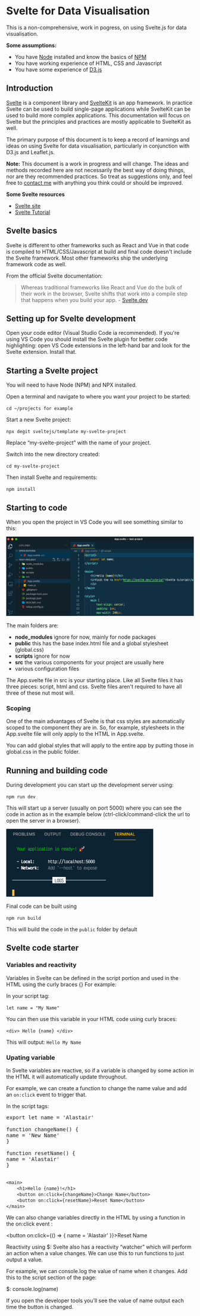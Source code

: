 # Svelte for Data Visualisation

This is a non-comprehensive, work in pogress, on using Svelte.js for data visualisation.

**Some assumptions:**

- You have [Node](https://nodejs.org/en/) installed and know the basics of [NPM](https://nodesource.com/blog/an-absolute-beginners-guide-to-using-npm/)
- You have working experience of HTML, CSS and Javascript
- You have some experience of [D3.js](https://d3js.org/)

## Introduction

[Svelte](https://svelte.dev/) is a component library and [SvelteKit](https://kit.svelte.dev/) is an app framework. In practice Svelte can be used to build single-page applications while SvelteKit can be used to build more complex applications. This documentation will focus on Svelte but the principles and practices are mostly applicable to SvelteKit as well.

The primary purpose of this document is to keep a record of learnings and ideas on using Svelte for data visualisation, particularly in conjunction with D3.js and Leaflet.js.

**Note:** This document is a work in progress and will change. The ideas and methods recorded here are not necessarily the best way of doing things, nor are they recommended practices. So treat as suggestions only, and feel free to [contact me](mailto:alastair@mediahack.co.za) with anything you think could or should be improved.

**Some Svelte resources**

- [Svelte site](<(https://svelte.dev/)>)
- [Svelte Tutorial](https://svelte.dev/tutorial/basics)

## Svelte basics

Svelte is different to other frameworks such as React and Vue in that code is compiled to HTML/CSS/Javascript at build and final code doesn't include the Svelte framework. Most other frameworks ship the underlying framework code as well.

From the official Svelte documentation:

> Whereas traditional frameworks like React and Vue do the bulk of their work in the browser, Svelte shifts that work into a compile step that happens when you build your app. - [Svelte.dev](Svelte.dev)

## Setting up for Svelte development

Open your code editor (Visual Studio Code ia recommended). If you're using VS Code you should install the Svelte plugin for better code highlighting: open VS Code extensions in the left-hand bar and look for the Svelte extension. Install that.

## Starting a Svelte project

You will need to have Node (NPM) and NPX installed.

Open a terminal and navigate to where you want your project to be started:

`cd ~/projects for example`

Start a new Svelte project:

`npx degit sveltejs/template my-svelte-project`

Replace “my-svelte-project” with the name of your project.

Switch into the new directory created:

`cd my-svelte-project`

Then install Svelte and requirements:

`npm install`

## Starting to code

When you open the project in VS Code you will see something similar to this:

![Svelte files](assets/svelte-startup-files.png)

The main folders are:

- **node_modules** ignore for now, mainly for node packages
- **public** this has the base index.html file and a global stylesheet (global.css)
- **scripts** ignore for now
- **src** the various components for your project are usually here
- various configuration files

The App.svelte file in src is your starting place. Like all Svelte files it has three pieces: script, html and css. Svelte files aren't required to have all three of these nut most will.

### Scoping

One of the main advantages of Svelte is that css styles are automatically scoped to the component they are in. So, for example, stylesheets in the App.svelte file will only apply to the HTML in App.svelte.

You can add global styles that will apply to the entire app by putting those in global.css in the public folder.

## Running and building code

During development you can start up the development server using:

`npm run dev`

This will start up a server (usually on port 5000) where you can see the code in action as in the example below (ctrl-click/command-click the url to open the server in a browser).

![Svelte dev server](assets/svelte-build-screen.png)

Final code can be built using

`npm run build`

This will build the code in the `public` folder by default

## Svelte code starter

### Variables and reactivity

Variables in Svelte can be defined in the script portion and used in the HTML using the curly braces {} For example:

In your script tag:

`let name = "My Name"`

You can then use this variable in your HTML code using curly braces:

`<div> Hello {name} </div>`

This will output: `Hello My Name`

### Upating variable

In Svelte variables are reactive, so if a variable is changed by some action in the HTML it will automatically update throughout.

For example, we can create a function to change the name value and add an `on:click` event to trigger that.

In the script tags:

<pre>
export let name = 'Alastair'

function changeName() {
name = 'New Name'
}

function resetName() {
name = 'Alastair'
}

</pre>

    <main>
        <h1>Hello {name}!</h1>
        <button on:click={changeName}>Change Name</button>
        <button on:click={resetName}>Reset Name</button>
    </main>

We can also change variables directly in the HTML by using a function in the on:click event :

<button on:click={() => { name = 'Alastair' }}>Reset Name</button>

Reactivity using $:
Svelte also has a reactivity “watcher” which will perform an action when a value changes. We can use this to run functions to just output a value.

For example, we can console.log the value of name when it changes. Add this to the script section of the page:

$: console.log(name)

If you open the developer tools you’ll see the value of name output each time the button is changed.
